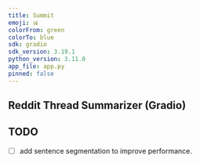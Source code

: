 ```yaml
---
title: Summit
emoji: 📊
colorFrom: green
colorTo: blue
sdk: gradio
sdk_version: 3.19.1
python_version: 3.11.0
app_file: app.py
pinned: false
---
```


## Reddit Thread Summarizer (Gradio)

## TODO

- [ ] add sentence segmentation to improve performance.
